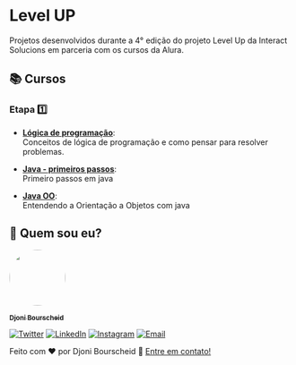 # Level UP

Projetos desenvolvidos durante a 4° edição do projeto Level Up da Interact Solucions em parceria com os cursos da Alura.

## 📚 Cursos

### Etapa 1️⃣

- **[Lógica de programação](https://cursos.alura.com.br/course/logica-programacao-javascript-html)**:  
  Conceitos de lógica de programação e como pensar para resolver problemas.

- **[Java - primeiros passos](https://cursos.alura.com.br/course/java-criando-primeira-aplicacao)**:  
  Primeiro passos em java

- **[Java OO](https://cursos.alura.com.br/course/java-introducao-orientacao-objetos)**:  
  Entendendo a Orientação a Objetos com java

## 👋 Quem sou eu?

<a href="https://github.com/djonibourscheid">
  <img style="border-radius: 50%" src="https://avatars.githubusercontent.com/u/62856037?v=4" width="100px">

  <sub><b>Djoni Bourscheid</b></sub>
</a>

[![Twitter](https://img.shields.io/badge/Twitter-informational?style=for-the-badge&logo=twitter&logoColor=white)](https://twitter.com/djonibourscheid)
[![LinkedIn](https://img.shields.io/badge/Linkedin-0A66C2?style=for-the-badge&logo=linkedin&logoColor=white)](https://www.linkedin.com/in/djonibourscheid/)
[![Instagram](https://img.shields.io/badge/Instagram-E4405F?style=for-the-badge&logo=instagram&logoColor=white)](https://www.instagram.com/djonibourscheid/)
[![Email](https://img.shields.io/badge/Gmail-D14836?style=for-the-badge&logo=gmail&logoColor=white)](mailto:djonibourscheid@gmail.com)

Feito com ❤️ por Djoni Bourscheid 👋 [Entre em contato!](https://www.linkedin.com/in/djonibourscheid/)
